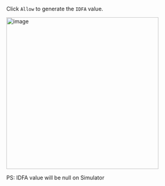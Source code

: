 Click `Allow` to generate the `IDFA` value.

<img width="398" alt="image" src="https://user-images.githubusercontent.com/64667840/165796765-769fa9d7-ac9e-4752-90fd-0f8d3b0c1992.png">

PS: IDFA value will be null on Simulator
